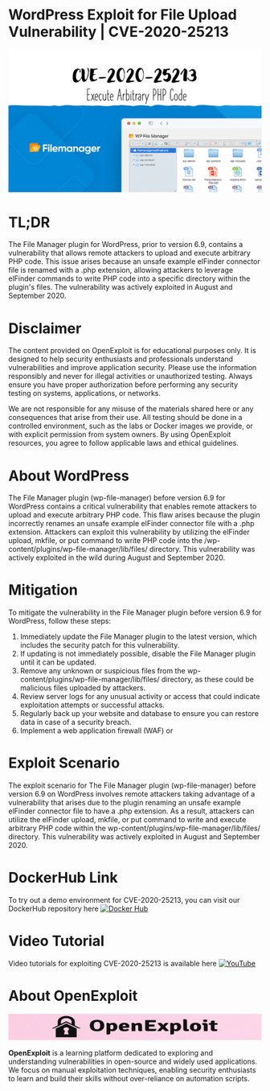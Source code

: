# WordPress Exploit for File Upload Vulnerability | CVE-2020-25213
![CVE-2020-25213](https://raw.githubusercontent.com/pawanjswal/pawanjswal.github.io/master/cve-2020-25213/assets/thumbnail.jpg)

# TL;DR
The File Manager plugin for WordPress, prior to version 6.9, contains a vulnerability that allows remote attackers to upload and execute arbitrary PHP code. This issue arises because an unsafe example elFinder connector file is renamed with a .php extension, allowing attackers to leverage elFinder commands to write PHP code into a specific directory within the plugin's files. The vulnerability was actively exploited in August and September 2020.

# Disclaimer

The content provided on OpenExploit is for educational purposes only. It is designed to help security enthusiasts and professionals understand vulnerabilities and improve application security. Please use the information responsibly and never for illegal activities or unauthorized testing. Always ensure you have proper authorization before performing any security testing on systems, applications, or networks.

We are not responsible for any misuse of the materials shared here or any consequences that arise from their use. All testing should be done in a controlled environment, such as the labs or Docker images we provide, or with explicit permission from system owners. By using OpenExploit resources, you agree to follow applicable laws and ethical guidelines.

# About WordPress
The File Manager plugin (wp-file-manager) before version 6.9 for WordPress contains a critical vulnerability that enables remote attackers to upload and execute arbitrary PHP code. This flaw arises because the plugin incorrectly renames an unsafe example elFinder connector file with a .php extension. Attackers can exploit this vulnerability by utilizing the elFinder upload, mkfile, or put command to write PHP code into the /wp-content/plugins/wp-file-manager/lib/files/ directory. This vulnerability was actively exploited in the wild during August and September 2020.

# Mitigation
To mitigate the vulnerability in the File Manager plugin before version 6.9 for WordPress, follow these steps:

1. Immediately update the File Manager plugin to the latest version, which includes the security patch for this vulnerability.
2. If updating is not immediately possible, disable the File Manager plugin until it can be updated.
3. Remove any unknown or suspicious files from the wp-content/plugins/wp-file-manager/lib/files/ directory, as these could be malicious files uploaded by attackers.
4. Review server logs for any unusual activity or access that could indicate exploitation attempts or successful attacks.
5. Regularly back up your website and database to ensure you can restore data in case of a security breach.
6. Implement a web application firewall (WAF) or

# Exploit Scenario
The exploit scenario for The File Manager plugin (wp-file-manager) before version 6.9 on WordPress involves remote attackers taking advantage of a vulnerability that arises due to the plugin renaming an unsafe example elFinder connector file to have a .php extension. As a result, attackers can utilize the elFinder upload, mkfile, or put command to write and execute arbitrary PHP code within the wp-content/plugins/wp-file-manager/lib/files/ directory. This vulnerability was actively exploited in August and September 2020.

# DockerHub Link
To try out a demo environment for CVE-2020-25213, you can visit our DockerHub repository here [![Docker Hub](https://img.shields.io/badge/Docker_Hub-2496ED)](https://hub.docker.com/u/pawanjswal)

# Video Tutorial
Video tutorials for exploiting CVE-2020-25213 is available here [![YouTube](https://img.shields.io/badge/YouTube-FF0000)](https://www.youtube.com/@OpenExploit)

# About OpenExploit

![OpenExploit](https://raw.githubusercontent.com/pawanjswal/pawanjswal.github.io/master/assets/logo.png)

**OpenExploit** is a learning platform dedicated to exploring and understanding vulnerabilities in open-source and widely used applications. We focus on manual exploitation techniques, enabling security enthusiasts to learn and build their skills without over-reliance on automation scripts.